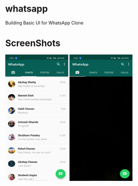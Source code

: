 # whatsapp

Building Basic UI for WhatsApp Clone

# ScreenShots

<img src="https://github.com/Abhishek-165/WhatsApp_UI_FLUTTER/blob/master/lib/images/Screenshot_2020-10-14-16-32-25-65_603b86c0fa2d988e9e52c20f447569b3.jpg" height="400" width="200">     <img src="https://github.com/Abhishek-165/WhatsApp_UI_FLUTTER/blob/master/lib/images/Screenshot_2020-10-14-16-32-32-65_603b86c0fa2d988e9e52c20f447569b3.jpg" height="400" width="200">

